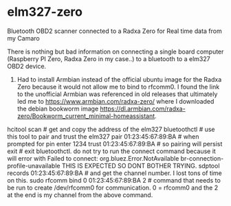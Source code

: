 # elm327-zero
Bluetooth OBD2 scanner connected to a Radxa Zero for Real time data from my Camaro

There is nothing but bad information on connecting a single board computer (Raspberry PI Zero, Radxa Zero in my case..) to a bluetooth to a elm327 OBD2 device. 
1. Had to install Armbian instead of the official ubuntu image for the Radxa Zero because it would not allow me to bind to rfcomm0. I found the link to the unofficial Armbian was referenced in old releases that ultimately led me to https://www.armbian.com/radxa-zero/ where I downloaded the debian bookworm image https://dl.armbian.com/radxa-zero/Bookworm_current_minimal-homeassistant.

hcitool scan # get and copy the address of the elm327
bluetoothctl # use this tool to pair and trust the elm327
pair 01:23:45:67:89:BA # when prompted for pin enter 1234
trust 01:23:45:67:89:BA # so pairing will persist
exit # exit bluetoothctl. do not try to run the connect command because it will error with Failed to connect: org.bluez.Error.NotAvailable br-connection-profile-unavailable THIS IS EXPECTED SO DONT BOTHER TRYING.
sdptool records 01:23:45:67:89:BA # and get the channel number. I lost tons of time on this. 
sudo rfcomm bind 0 01:23:45:67:89:BA 2 # command that needs to be run to create /dev/rfcomm0 for communication. 0 = rfcomm0 and the 2 at the end is my channel from the above command.
